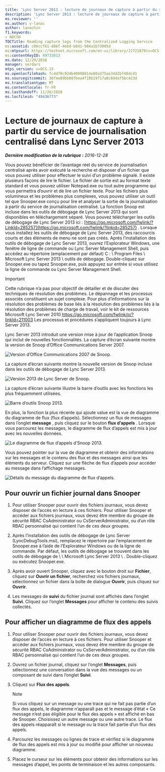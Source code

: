 ```yaml
---
title: 'Lync Server 2013 : lecture de journaux de capture à partir du service de journalisation centralisé'
description: 'Lync Server 2013 : lecture de journaux de capture à partir du service de journalisation centralisé.'
ms.reviewer: ''
ms.author: v-lanac
author: lanachin
f1.keywords:
- NOCSH
TOCTitle: Reading capture logs from the Centralized Logging Service
ms:assetid: c86ccf61-d86f-4ebd-b8d1-984a1b73005d
ms:mtpsurl: https://technet.microsoft.com/en-us/library/JJ721879(v=OCS.15)
ms:contentKeyID: 49733813
ms.date: 12/29/2016
manager: serdars
mtps_version: v=OCS.15
ms.openlocfilehash: fcdd70c924b49098814e80a375ae34d2bf48dc41
ms.sourcegitcommit: 36fee89bb887bea4f18b19f17a8c69daf5bc423d
ms.translationtype: MT
ms.contentlocale: fr-FR
ms.lasthandoff: 11/26/2020
ms.locfileid: "49436773"
---
```

# <a name="reading-capture-logs-from-the-centralized-logging-service-in-lync-server-2013"></a>Lecture de journaux de capture à partir du service de journalisation centralisé dans Lync Server 2013

<div data-xmlns="http://www.w3.org/1999/xhtml">

<div class="topic" data-xmlns="http://www.w3.org/1999/xhtml" data-msxsl="urn:schemas-microsoft-com:xslt" data-cs="https://msdn.microsoft.com/">

<div data-asp="https://msdn2.microsoft.com/asp">



</div>

<div id="mainSection">

<div id="mainBody">

<span> </span>

_**Dernière modification de la rubrique :** 2016-12-28_

Vous pouvez bénéficier de l’avantage réel du service de journalisation centralisé après avoir exécuté la recherche et disposer d’un fichier que vous pouvez utiliser pour effectuer le suivi d’un problème signalé. Il existe plusieurs façons de lire le fichier. Le fichier de sortie est au format texte standard et vous pouvez utiliser Notepad.exe ou tout autre programme qui vous permettra d’ouvrir et de lire un fichier texte. Pour les fichiers plus volumineux et les problèmes plus complexes, vous pouvez utiliser un outil tel que Snooper.exe conçu pour lire et analyser la sortie de la journalisation à partir du service de journalisation centralisé. La fonction Snoop est incluse dans les outils de débogage de Lync Server 2013 qui sont disponibles en téléchargement séparé. Vous pouvez télécharger les outils de débogage de Lync Server 2013 ici : [https://go.microsoft.com/fwlink/?LinkId=285257](https://go.microsoft.com/fwlink/?linkid=285257) . Lorsque vous installez les outils de débogage de Lync Server 2013, des raccourcis courts et des éléments de menu ne sont pas créés. Après l’installation des outils de débogage de Lync Server 2013, ouvrez l’Explorateur Windows, une fenêtre de ligne de commande ou Lync Server Management Shell, puis accédez au répertoire (emplacement par défaut) C : \\ Program Files \\ Microsoft Lync Server 2013 \\ outils de débogage. Double-cliquez sur Snooper.exe ou tapez Snooper.exe, puis appuyez sur entrée si vous utilisez la ligne de commande ou Lync Server Management Shell.

<div>


> [!IMPORTANT]  
> Cette rubrique n’a pas pour objectif de détailler et de discuter des techniques de résolution des problèmes. Le dépannage et les processus associés constituent un sujet complexe. Pour plus d’informations sur la résolution des problèmes de base liés à la résolution des problèmes liés à la résolution des problèmes de charge de travail, voir le kit de ressources Microsoft Lync Server 2010 <A href="https://go.microsoft.com/fwlink/p/?linkid=211003">https://go.microsoft.com/fwlink/p/?linkId=211003</A> Les processus et procédures s’appliquent toujours à Lync Server 2013.



</div>

Lync Server 2013 introduit une version mise à jour de l’application Snoop qui inclut de nouvelles fonctionnalités. La capture d’écran suivante montre la version de Snoop d’Office Communications Server 2007.

![Version d’Office Communications 2007 de Snoop.](images/JJ721879.129503a8-8edd-4bb0-a68f-c43f9a548b93(OCS.15).jpg "Version d’Office Communications 2007 de Snoop.")

La capture d’écran suivante montre la nouvelle version de Snoop incluse dans les outils de débogage de Lync Server 2013.

![Version 2013 de Lync Server de Snoop.](images/JJ721879.131495dd-8220-4ae4-af37-0ac5c318fd45(OCS.15).jpg "Version 2013 de Lync Server de Snoop.")

La capture d’écran suivante illustre la barre d’outils avec les fonctions les plus fréquemment utilisées.

![Barre d’outils Snoop 2013.](images/JJ721879.989249c5-a33e-4251-b8b4-411019cc12b2(OCS.15).jpg "Barre d’outils Snoop 2013.")

En plus, la fonction la plus récente qui ajoute value est la vue de diagramme du diagramme de flux (flux d’appels). Sélectionnez un flux de messages dans l’onglet **message** , puis cliquez sur le bouton **flux d’appels** . Lorsque vous parcourez les messages, le diagramme de flux d’appels est mis à jour avec les nouvelles données.

![Le diagramme de flux d’appels d’Snoop 2013.](images/JJ721879.bb8be45d-a842-48fe-86f8-380207d70bab(OCS.15).jpg "Le diagramme de flux d’appels d’Snoop 2013.")

Vous pouvez pointer sur la vue de diagramme et obtenir des informations sur les messages et le contenu des flux et des messages ainsi que les éléments du serveur. Cliquez sur une flèche de flux d’appels pour accéder au message dans l’affichage messages.

![Détails du message du diagramme de flux d’appels.](images/JJ721879.1147d720-38a9-4bda-8361-78f27ecde3d1(OCS.15).jpg "Détails du message du diagramme de flux d’appels.")

<div>

## <a name="to-open-a-log-file-in-snooper"></a>Pour ouvrir un fichier journal dans Snooper

1.  Pour utiliser Snooper pour ouvrir des fichiers journaux, vous devez disposer de l’accès en lecture à ces fichiers. Pour utiliser Snooper et accéder aux fichiers journaux, vous devez être membre du groupe de sécurité RBAC CsAdministrator ou CsServerAdministrator, ou d’un rôle RBAC personnalisé qui contient l’un de ces deux groupes.

2.  Après l’installation des outils de débogage de Lync Server (LyncDebugTools.msi), remplacez le répertoire par l’emplacement de Snooper.exe à l’aide de l’Explorateur Windows ou de la ligne de commande. Par défaut, les outils de débogage se trouvent dans les outils de débogage de \\ \\ Microsoft Lync Server 2013 \\ . Double-cliquez ou exécutez Snooper.exe.

3.  Après avoir ouvert Snooper, cliquez avec le bouton droit sur **Fichier**, cliquez sur **Ouvrir un fichier**, recherchez vos fichiers journaux, sélectionnez un fichier dans la boîte de dialogue **Ouvrir**, puis cliquez sur **Ouvrir**.

4.  Les messages de **suivi** du fichier journal sont affichés dans l’onglet **Suivi**. Cliquez sur l’onglet **Messages** pour afficher le contenu des suivis collectés.

</div>

<div>

## <a name="to-display-a-call-flow-diagram"></a>Pour afficher un diagramme de flux des appels

1.  Pour utiliser Snooper pour ouvrir des fichiers journaux, vous devez disposer de l’accès en lecture à ces fichiers. Pour utiliser Snooper et accéder aux fichiers journaux, vous devez être membre du groupe de sécurité RBAC CsAdministrator ou CsServerAdministrator, ou d’un rôle RBAC personnalisé qui contient l’un de ces deux groupes.

2.  Ouvrez un fichier journal, cliquez sur l’onglet **Messages**, puis sélectionnez une conversation dans la vue des messages ou un composant de suivi dans l’onglet **Suivi**.

3.  Cliquez sur **Flux des appels**.
    
    <div>
    

    > [!NOTE]  
    > Si vous cliquez sur un message ou une trace qui ne fait pas partie d’un flux des appels, le diagramme n’apparaît pas et le message d’état « Ce message n’est pas éligible pour le flux des appels » est affiché en bas de Snooper. Choisissez un autre message ou une autre trace. Le flux des appels réapparaît si le message ou la trace fait partie d’un flux des appels.

    
    </div>

4.  Parcourez les messages ou lignes de trace et vérifiez si le diagramme de flux des appels est mis à jour ou modifié pour afficher un nouveau diagramme.

5.  Placez le curseur sur les éléments pour obtenir des informations sur les messages d’appel, les points de terminaison et les autres composants.

</div>

</div>

<span> </span>

</div>

</div>

</div>

